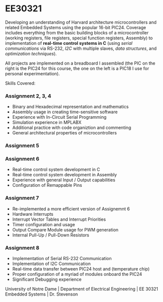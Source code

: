 # EE30321
Developing an understanding of Harvard architecture microcontrollers and related Embedded Systems using the popular 16-bit PIC24.  Coverage includes everything from the basic building blocks of a microcontroller (working registers, file registers, special function registers, Assembly) to implementation of **real-time control systems in C** (using _serial communications_ via RS-232, _I2C_ with multiple slaves, _data structures_, and _optimization techniques_).

All projects are implemented on a breadboard I assembled (the PIC on the right is the PIC24 for this course, the one on the left is a PIC18 I use for personal experimentation).

Skills Covered:

### Assignment 2, 3, 4

- Binary and Hexadecimal representation and mathematics
- Assembly usage in creating time-sensitive software
- Experience with In-Circuit Serial Programming
- Simulation experience in MPLABX
- Additional practice with code organiztion and commenting
- General architectural properties of microcontrollers

### Assignment 5

### Assignment 6

- Real-time control system development in C
- Real-time control system development in Assembly
- Experience with general Input / Output capabilities
- Configuration of Remappable Pins

### Assignment 7

- Re-implemented a more efficient version of Assignemnt 6
- Hardware Interrupts
- Interrupt Vector Tables and Interrupt Priorities
- Timer configuration and usage
- Output Compare Module usage for PWM generation
- Internal Pull-Up / Pull-Down Resistors

### Assignment 8

- Implementation of Serial RS-232 Communication
- Implementation of I2C Communication
- Real-time data transfer between PIC24 host and (temperature chip)
- Proper configuration of a myriad of modules onboard the PIC24
- Significant Debugging experience





University of Notre Dame   |   Department of Electrical Engineering   |   EE 30321 Embedded Systems   |   Dr. Stevenson
